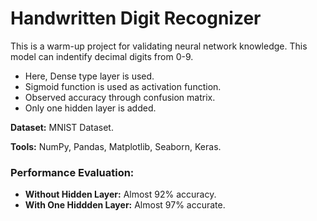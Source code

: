 # Handwritten Digit Recognizer
This is a warm-up project for validating neural network knowledge. This model can indentify decimal digits from 0-9.
- Here, Dense type layer is used.
- Sigmoid function is used as activation function.
- Observed accuracy through confusion matrix.
- Only one hidden layer is added.  

**Dataset:** MNIST Dataset.  

**Tools:** NumPy, Pandas, Matplotlib, Seaborn, Keras. 

### Performance Evaluation:
- **Without Hidden Layer:** Almost 92% accuracy.
- **With One Hiddden Layer:** Almost 97% accurate.




